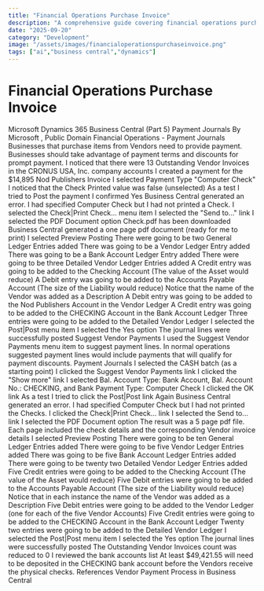 ```yaml
---
title: "Financial Operations Purchase Invoice"
description: "A comprehensive guide covering financial operations purchase invoice"
date: "2025-09-20"
category: "Development"
image: "/assets/images/financialoperationspurchaseinvoice.png"
tags: ["ai","business central","dynamics"]
---
```


# Financial Operations Purchase Invoice

Microsoft Dynamics 365 Business Central (Part 5) Payment Journals By Microsoft , Public Domain Financial Operations - Payment Journals Businesses that purchase items from Vendors need to provide payment. Businesses should take advantage of payment terms and discounts for prompt payment. I noticed that there were 13 Outstanding Vendor Invoices in the CRONUS USA, Inc. company accounts I created a payment for the $14,895 Nod Publishers Invoice I selected Payment Type "Computer Check" I noticed that the Check Printed value was false (unselected) As a test I tried to Post the payment I confirmed Yes Business Central generated an error. I had specified Computer Check but I had not printed a Check. I selected the Check|Print Check... menu item I selected the "Send to..." link I selected the PDF Document option Check.pdf has been downloaded Business Central generated a one page pdf document (ready for me to print) I selected Preview Posting There were going to be two General Ledger Entries added There was going to be a Vendor Ledger Entry added There was going to be a Bank Account Ledger Entry added There were going to be three Detailed Vendor Ledger Entries added A Credit entry was going to be added to the Checking Account (The value of the Asset would reduce) A Debit entry was going to be added to the Accounts Payable Account (The size of the Liability would reduce) Notice that the name of the Vendor was added as a Description A Debit entry was going to be added to the Nod Publishers Account in the Vendor Ledger A Credit entry was going to be added to the CHECKING Account in the Bank Account Ledger Three entries were going to be added to the Detailed Vendor Ledger I selected the Post|Post menu item I selected the Yes option The journal lines were successfully posted Suggest Vendor Payments I used the Suggest Vendor Payments menu item to suggest payment lines. In normal operations suggested payment lines would include payments that will qualify for payment discounts. Payment Journals I selected the CASH batch (as a starting point) I clicked the Suggest Vendor Payments link I clicked the "Show more" link I selected Bal. Account Type: Bank Account, Bal. Account No.: CHECKING, and Bank Payment Type: Computer Check I clicked the OK link As a test I tried to click the Post|Post link Again Business Central generated an error. I had specified Computer Check but I had not printed the Checks. I clicked the Check|Print Check... link I selected the Send to... link I selected the PDF Document option The result was a 5 page pdf file. Each page included the check details and the corresponding Vendor invoice details I selected Preview Posting There were going to be ten General Ledger Entries added There were going to be five Vendor Ledger Entries added There was going to be five Bank Account Ledger Entries added There were going to be twenty two Detailed Vendor Ledger Entries added Five Credit entries were going to be added to the Checking Account (The value of the Asset would reduce) Five Debit entries were going to be added to the Accounts Payable Account (The size of the Liability would reduce) Notice that in each instance the name of the Vendor was added as a Description Five Debit entries were going to be added to the Vendor Ledger (one for each of the five Vendor Accounts) Five Credit entries were going to be added to the CHECKING Account in the Bank Account Ledger Twenty two entries were going to be added to the Detailed Vendor Ledger I selected the Post|Post menu item I selected the Yes option The journal lines were successfully posted The Outstanding Vendor Invoices count was reduced to 0 I reviewed the bank accounts list At least $49,421.55 will need to be deposited in the CHECKING bank account before the Vendors receive the physical checks. References Vendor Payment Process in Business Central

